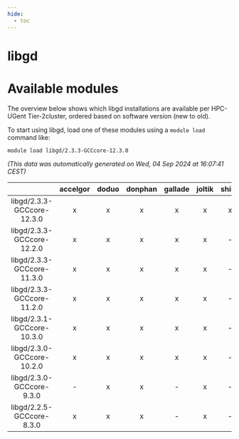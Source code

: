 ```yaml
---
hide:
  - toc
---
```


libgd
=====

# Available modules


The overview below shows which libgd installations are available per HPC-UGent Tier-2cluster, ordered based on software version (new to old).

To start using libgd, load one of these modules using a `module load` command like:

```shell
module load libgd/2.3.3-GCCcore-12.3.0
```

*(This data was automatically generated on Wed, 04 Sep 2024 at 16:07:41 CEST)*  

| |accelgor|doduo|donphan|gallade|joltik|shinx|skitty|
| :---: | :---: | :---: | :---: | :---: | :---: | :---: | :---: |
|libgd/2.3.3-GCCcore-12.3.0|x|x|x|x|x|x|x|
|libgd/2.3.3-GCCcore-12.2.0|x|x|x|x|x|-|x|
|libgd/2.3.3-GCCcore-11.3.0|x|x|x|x|x|-|x|
|libgd/2.3.3-GCCcore-11.2.0|x|x|x|x|x|-|x|
|libgd/2.3.1-GCCcore-10.3.0|x|x|x|x|x|-|x|
|libgd/2.3.0-GCCcore-10.2.0|x|x|x|x|x|-|x|
|libgd/2.3.0-GCCcore-9.3.0|-|x|x|-|x|-|x|
|libgd/2.2.5-GCCcore-8.3.0|x|x|x|-|x|-|x|
